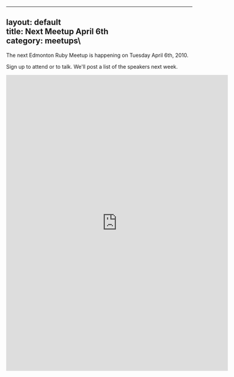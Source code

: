------------------------------------------------------------------------

layout: default\
title: Next Meetup April 6th\
category: meetups\
----

The next Edmonton Ruby Meetup is happening on Tuesday April 6th, 2010.

Sign up to attend or to talk. We'll post a list of the speakers next
week.

<iframe src="http://spreadsheets.google.com/embeddedform?formkey=dFUwcS1MN185YmVCVm00NjNwYkFabFE6MA" width="600" height="800" frameborder="0" marginheight="0" marginwidth="0">
Loading...</iframe>

